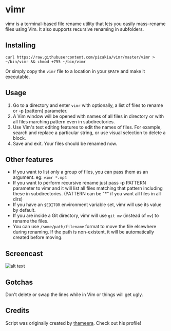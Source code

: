 # vimr

vimr is a terminal-based file rename utility that lets you easily mass-rename files using Vim. It also supports recursive renaming in subfolders.

## Installing

```
curl https://raw.githubusercontent.com/picakia/vimr/master/vimr > ~/bin/vimr && chmod +755 ~/bin/vimr
```

Or simply copy the `vimr` file to a location in your `$PATH` and make it executable.

## Usage

1. Go to a directory and enter `vimr` with optionally, a list of files to rename or -p [pattern] parameter.
2. A Vim window will be opened with names of all files in directory or with all files marching pattern even in subdirectories.
3. Use Vim's text editing features to edit the names of files. For example, search and replace a particular string, or use visual selection to delete a block.
4. Save and exit. Your files should be renamed now.

## Other features

* If you want to list only a group of files, you can pass them as an argument. eg: `vimr *.mp4`
* If you want to perform recursive rename just pass -p PATTERN parameter to vimr and it will list all files matching that pattern including these in subdirectories. (PATTERN can be "*" if you want all files in all dirs)
* If you have an `$EDITOR` environment variable set, vimr will use its value by default.
* If you are inside a Git directory, vimr will use `git mv` (instead of `mv`) to rename the files.
* You can use `/some/path/filename` format to move the file elsewhere during renaming. If the path is non-existent, it will be automatically created before moving.

## Screencast

![alt text](screencast.gif "vimr in action")

## Gotchas

Don't delete or swap the lines while in Vim or things will get ugly.

## Credits

Script was originally created by [thameera](https://github.com/thameera). Check out his profile!
